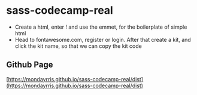 # sass-codecamp-real

- Create a html, enter ! and use the emmet, for the boilerplate of simple html
- Head to fontawesome.com, register or login. After that create a kit, and click the kit name, so that we can copy the kit code

## Github Page

[https://mondayrris.github.io/sass-codecamp-real/dist](https://mondayrris.github.io/sass-codecamp-real/dist)